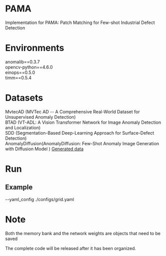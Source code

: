 # PAMA
Implementation for PAMA: Patch Matching for Few-shot Industrial Defect Detection

# Environments
anomalib==0.3.7 \
opencv-python==4.6.0\
einops==0.5.0\
timm==0.5.4

# Datasets
MvtecAD (MVTec AD -- A Comprehensive Real-World Dataset for Unsupervised Anomaly Detection) \
BTAD (VT-ADL: A Vision Transformer Network for Image Anomaly Detection and Localization)\
SDD (Segmentation-Based Deep-Learning Approach for Surface-Defect Detection)\
AnomalyDiffusion(AnomalyDiffusion: Few-Shot Anomaly Image Generation with Diffusion Model ) [Generated data](https://drive.google.com/file/d/1GaA3oGnYYNK62FagQubQKS5YcgmCG8PT)

# Run
## Example 
--yaml_config
./configs/grid.yaml

# Note
Both the memory bank and the network weights are objects that need to be saved

The complete code will be released after it has been organized.
